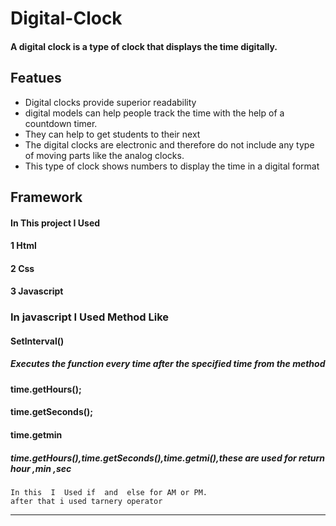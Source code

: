   # Digital-Clock
  ####  A digital clock is a type of clock that displays the time digitally.
  ## Featues
  
  - Digital clocks provide superior readability 
  - digital models can help people track the time with the help of a countdown timer. 
  - They can help to get students to their next
  - The digital clocks are electronic and therefore do not include any type of moving parts like the analog clocks. 
  - This type of clock shows numbers to display the time in a digital format
  
 ##  Framework
 ####  In This project I Used 
 ####  1 Html
 ####  2 Css
 ####  3 Javascript
  
 ###  In javascript I Used Method Like
 ####   SetInterval()
 #####     Executes the function every time after the specified time from the method

####  time.getHours(); 
####  time.getSeconds(); 
####  time.getmin
  
##### time.getHours(),time.getSeconds(),time.getmi(),these are used for return hour ,min ,sec
````
In this  I  Used if  and  else for AM or PM. 
after that i used tarnery operator

````
**********



 
 
 



